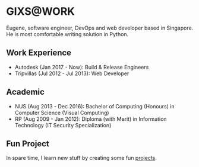 # GIXS@WORK

Eugene, software engineer, DevOps and web developer based in Singapore.
He is most comfortable writing solution in Python.


## Work Experience

* Autodesk (Jan 2017 - Now): Build & Release Engineers
* Tripvillas (Jul 2012 - Jul 2013): Web Developer

## Academic

* NUS (Aug 2013 - Dec 2016): Bachelor of Computing (Honours) in Computer Science (Visual Computing)
* RP  (Aug 2009 - Jan 2012): Diploma (with Merit) in Information Technology (IT Security Specialization)

## Fun Project

In spare time, I learn new stuff by creating some fun [projects](http://9gix.github.io/projects.html).
